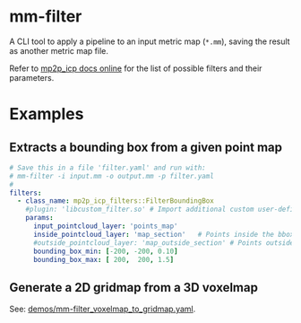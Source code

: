 # mm-filter

A CLI tool to apply a pipeline to an input metric map (`*.mm`), saving the result as another metric map file.

Refer to [mp2p_icp docs online](https://docs.mola-slam.org/latest/module-mp2p-icp.html) for the list of possible filters and their parameters.

# Examples

## Extracts a bounding box from a given point map

```yaml
# Save this in a file 'filter.yaml' and run with:
# mm-filter -i input.mm -o output.mm -p filter.yaml
#
filters:
  - class_name: mp2p_icp_filters::FilterBoundingBox
    #plugin: 'libcustom_filter.so' # Import additional custom user-defined classes (absolute path or search in LD_LIBRARY_PATH)
    params:
      input_pointcloud_layer: 'points_map'
      inside_pointcloud_layer: 'map_section'   # Points inside the bbox
      #outside_pointcloud_layer: 'map_outside_section' # Points outside of the bbox
      bounding_box_min: [-200, -200, 0.10]
      bounding_box_max: [ 200,  200, 1.5]
```

## Generate a 2D gridmap from a 3D voxelmap

See: [demos/mm-filter_voxelmap_to_gridmap.yaml](../../demos/mm-filter_voxelmap_to_gridmap.yaml).

